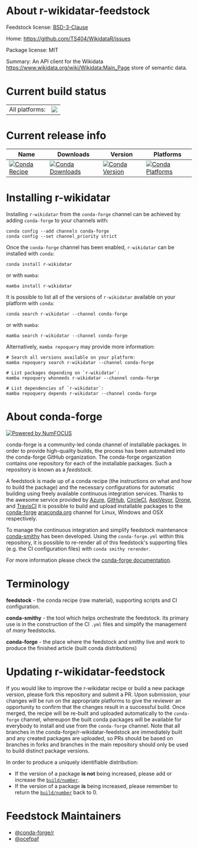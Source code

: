 About r-wikidatar-feedstock
===========================

Feedstock license: [BSD-3-Clause](https://github.com/conda-forge/r-wikidatar-feedstock/blob/main/LICENSE.txt)

Home: https://github.com/TS404/WikidataR/issues

Package license: MIT

Summary: An API client for the Wikidata <https://www.wikidata.org/wiki/Wikidata:Main_Page> store of semantic data.

Current build status
====================


<table><tr><td>All platforms:</td>
    <td>
      <a href="https://dev.azure.com/conda-forge/feedstock-builds/_build/latest?definitionId=1796&branchName=main">
        <img src="https://dev.azure.com/conda-forge/feedstock-builds/_apis/build/status/r-wikidatar-feedstock?branchName=main">
      </a>
    </td>
  </tr>
</table>

Current release info
====================

| Name | Downloads | Version | Platforms |
| --- | --- | --- | --- |
| [![Conda Recipe](https://img.shields.io/badge/recipe-r--wikidatar-green.svg)](https://anaconda.org/conda-forge/r-wikidatar) | [![Conda Downloads](https://img.shields.io/conda/dn/conda-forge/r-wikidatar.svg)](https://anaconda.org/conda-forge/r-wikidatar) | [![Conda Version](https://img.shields.io/conda/vn/conda-forge/r-wikidatar.svg)](https://anaconda.org/conda-forge/r-wikidatar) | [![Conda Platforms](https://img.shields.io/conda/pn/conda-forge/r-wikidatar.svg)](https://anaconda.org/conda-forge/r-wikidatar) |

Installing r-wikidatar
======================

Installing `r-wikidatar` from the `conda-forge` channel can be achieved by adding `conda-forge` to your channels with:

```
conda config --add channels conda-forge
conda config --set channel_priority strict
```

Once the `conda-forge` channel has been enabled, `r-wikidatar` can be installed with `conda`:

```
conda install r-wikidatar
```

or with `mamba`:

```
mamba install r-wikidatar
```

It is possible to list all of the versions of `r-wikidatar` available on your platform with `conda`:

```
conda search r-wikidatar --channel conda-forge
```

or with `mamba`:

```
mamba search r-wikidatar --channel conda-forge
```

Alternatively, `mamba repoquery` may provide more information:

```
# Search all versions available on your platform:
mamba repoquery search r-wikidatar --channel conda-forge

# List packages depending on `r-wikidatar`:
mamba repoquery whoneeds r-wikidatar --channel conda-forge

# List dependencies of `r-wikidatar`:
mamba repoquery depends r-wikidatar --channel conda-forge
```


About conda-forge
=================

[![Powered by
NumFOCUS](https://img.shields.io/badge/powered%20by-NumFOCUS-orange.svg?style=flat&colorA=E1523D&colorB=007D8A)](https://numfocus.org)

conda-forge is a community-led conda channel of installable packages.
In order to provide high-quality builds, the process has been automated into the
conda-forge GitHub organization. The conda-forge organization contains one repository
for each of the installable packages. Such a repository is known as a *feedstock*.

A feedstock is made up of a conda recipe (the instructions on what and how to build
the package) and the necessary configurations for automatic building using freely
available continuous integration services. Thanks to the awesome service provided by
[Azure](https://azure.microsoft.com/en-us/services/devops/), [GitHub](https://github.com/),
[CircleCI](https://circleci.com/), [AppVeyor](https://www.appveyor.com/),
[Drone](https://cloud.drone.io/welcome), and [TravisCI](https://travis-ci.com/)
it is possible to build and upload installable packages to the
[conda-forge](https://anaconda.org/conda-forge) [anaconda.org](https://anaconda.org/)
channel for Linux, Windows and OSX respectively.

To manage the continuous integration and simplify feedstock maintenance
[conda-smithy](https://github.com/conda-forge/conda-smithy) has been developed.
Using the ``conda-forge.yml`` within this repository, it is possible to re-render all of
this feedstock's supporting files (e.g. the CI configuration files) with ``conda smithy rerender``.

For more information please check the [conda-forge documentation](https://conda-forge.org/docs/).

Terminology
===========

**feedstock** - the conda recipe (raw material), supporting scripts and CI configuration.

**conda-smithy** - the tool which helps orchestrate the feedstock.
                   Its primary use is in the construction of the CI ``.yml`` files
                   and simplify the management of *many* feedstocks.

**conda-forge** - the place where the feedstock and smithy live and work to
                  produce the finished article (built conda distributions)


Updating r-wikidatar-feedstock
==============================

If you would like to improve the r-wikidatar recipe or build a new
package version, please fork this repository and submit a PR. Upon submission,
your changes will be run on the appropriate platforms to give the reviewer an
opportunity to confirm that the changes result in a successful build. Once
merged, the recipe will be re-built and uploaded automatically to the
`conda-forge` channel, whereupon the built conda packages will be available for
everybody to install and use from the `conda-forge` channel.
Note that all branches in the conda-forge/r-wikidatar-feedstock are
immediately built and any created packages are uploaded, so PRs should be based
on branches in forks and branches in the main repository should only be used to
build distinct package versions.

In order to produce a uniquely identifiable distribution:
 * If the version of a package **is not** being increased, please add or increase
   the [``build/number``](https://docs.conda.io/projects/conda-build/en/latest/resources/define-metadata.html#build-number-and-string).
 * If the version of a package **is** being increased, please remember to return
   the [``build/number``](https://docs.conda.io/projects/conda-build/en/latest/resources/define-metadata.html#build-number-and-string)
   back to 0.

Feedstock Maintainers
=====================

* [@conda-forge/r](https://github.com/orgs/conda-forge/teams/r/)
* [@ocefpaf](https://github.com/ocefpaf/)

